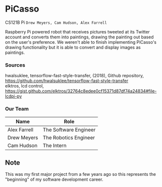 # PiCasso
CS121B Pi
`Drew Meyers, Cam Hudson, Alex Farrell`

Raspberry Pi powered robot that receives pictures tweeted at its Twitter account and converts them
into paintings, drawing the painting out based on the user's preference. We weren't able to finish
implementing PiCasso's drawing functionality but it is able to convert and display images as paintings.

### Sources
hwalsuklee, tensorflow-fast-style-transfer, (2018), Github repository, https://github.com/hwalsuklee/tensorflow-fast-style-transfer
<br>
elktros, lcd control, https://gist.github.com/elktros/32764c8edee0cf15371d87df74a24834#file-lcdpi-py

### Our Team
| Name          | Role                     |
|---------------|--------------------------|
| Alex Farrell  | The Software Engineer    |
| Drew Meyers   | The Robotics Engineer    |
| Cam Hudson    | The Intern               |

## Note
This was my first major project from a few years ago so this represents the "beginning" of my software development career.
